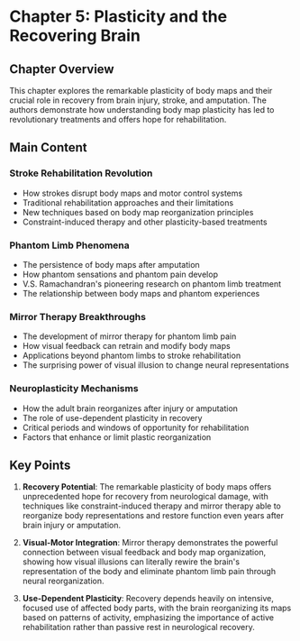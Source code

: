 # Chapter 5: Plasticity and the Recovering Brain

## Chapter Overview
This chapter explores the remarkable plasticity of body maps and their crucial role in recovery from brain injury, stroke, and amputation. The authors demonstrate how understanding body map plasticity has led to revolutionary treatments and offers hope for rehabilitation.

## Main Content

### Stroke Rehabilitation Revolution
- How strokes disrupt body maps and motor control systems
- Traditional rehabilitation approaches and their limitations
- New techniques based on body map reorganization principles
- Constraint-induced therapy and other plasticity-based treatments

### Phantom Limb Phenomena
- The persistence of body maps after amputation
- How phantom sensations and phantom pain develop
- V.S. Ramachandran's pioneering research on phantom limb treatment
- The relationship between body maps and phantom experiences

### Mirror Therapy Breakthroughs
- The development of mirror therapy for phantom limb pain
- How visual feedback can retrain and modify body maps
- Applications beyond phantom limbs to stroke rehabilitation
- The surprising power of visual illusion to change neural representations

### Neuroplasticity Mechanisms
- How the adult brain reorganizes after injury or amputation
- The role of use-dependent plasticity in recovery
- Critical periods and windows of opportunity for rehabilitation
- Factors that enhance or limit plastic reorganization

## Key Points

1. **Recovery Potential**: The remarkable plasticity of body maps offers unprecedented hope for recovery from neurological damage, with techniques like constraint-induced therapy and mirror therapy able to reorganize body representations and restore function even years after brain injury or amputation.

2. **Visual-Motor Integration**: Mirror therapy demonstrates the powerful connection between visual feedback and body map organization, showing how visual illusions can literally rewire the brain's representation of the body and eliminate phantom limb pain through neural reorganization.

3. **Use-Dependent Plasticity**: Recovery depends heavily on intensive, focused use of affected body parts, with the brain reorganizing its maps based on patterns of activity, emphasizing the importance of active rehabilitation rather than passive rest in neurological recovery.